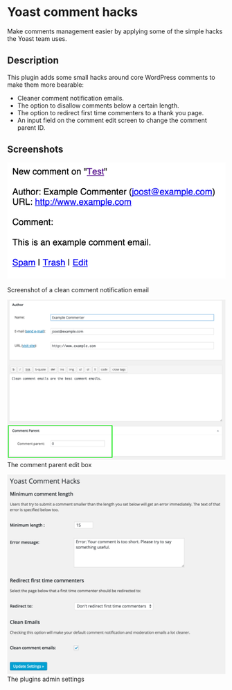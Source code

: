 # Yoast comment hacks

Make comments management easier by applying some of the simple hacks the Yoast team uses.

## Description

This plugin adds some small hacks around core WordPress comments to make them more bearable:

* Cleaner comment notification emails.
* The option to disallow comments below a certain length.
* The option to redirect first time commenters to a thank you page.
* An input field on the comment edit screen to change the comment parent ID.

## Screenshots

![Screenshot of a clean comment notification email](screenshot-1.png)

Screenshot of a clean comment notification email

![The comment parent edit box](screenshot-2.png)
The comment parent edit box

![The plugins admin settings](screenshot-3.png)
The plugins admin settings